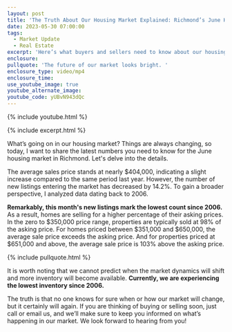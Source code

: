 ```yaml
---
layout: post
title: 'The Truth About Our Housing Market Explained: Richmond’s June Housing Stats '
date: 2023-05-30 07:00:00
tags:
  - Market Update
  - Real Estate
excerpt: 'Here’s what buyers and sellers need to know about our housing market. '
enclosure:
pullquote: 'The future of our market looks bright. '
enclosure_type: video/mp4
enclosure_time:
use_youtube_image: true
youtube_alternate_image:
youtube_code: yUBvN943dQc
---
```

{% include youtube.html %}

{% include excerpt.html %}

What’s going on in our housing market? Things are always changing, so today, I want to share the latest numbers you need to know for the June housing market in Richmond. Let's delve into the details.&nbsp;

The average sales price stands at nearly $404,000, indicating a slight increase compared to the same period last year. However, the number of new listings entering the market has decreased by 14.2%. To gain a broader perspective, I analyzed data dating back to 2006.

**Remarkably, this month's new listings mark the lowest count since 2006.** As a result, homes are selling for a higher percentage of their asking prices. In the zero to $350,000 price range, properties are typically sold at 98% of the asking price. For homes priced between $351,000 and $650,000, the average sale price exceeds the asking price. And for properties priced at $651,000 and above, the average sale price is 103% above the asking price.

{% include pullquote.html %}

It is worth noting that we cannot predict when the market dynamics will shift and more inventory will become available. **Currently, we are experiencing the lowest inventory since 2006.&nbsp;**

The truth is that no one knows for sure when or how our market will change, but it certainly will again. If you are thinking of buying or selling soon, just call or email us, and we’ll make sure to keep you informed on what’s happening in our market. We look forward to hearing from you!